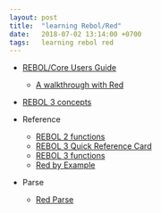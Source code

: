 ```yaml
---
layout: post
title:  "learning Rebol/Red"
date:   2018-07-02 13:14:00 +0700
tags:   learning rebol red
---
```


- [REBOL/Core Users Guide](http://www.rebol.com/docs/core23/rebolcore.html)
  + [A walkthrough with Red](https://github.com/red/red/wiki/REBOL-Core-Users-Guide-__-A-walkthrough-with-Red)

- [REBOL 3 concepts](http://www.rebol.com/r3/docs/concepts.html)

- Reference
  + [REBOL 2 functions](http://www.rebol.com/docs/dictionary.html)
  + [REBOL 3 Quick Reference Card](http://www.rebol.com/docs/reference.html)
  + [REBOL 3 functions](http://www.rebol.com/r3/docs/functions.html)
  + [Red by Example](http://www.red-by-example.org/)

- Parse
  + [Red Parse](https://www.red-lang.org/2013/11/041-introducing-parse.html)
